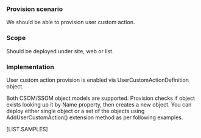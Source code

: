 

### Provision scenario
We should be able to provision user custom action.

### Scope
Should be deployed under site, web or list.

### Implementation
User custom action provision is enabled via UserCustomActionDefinition object.

Both CSOM/SSOM object models are supported. 
Provision checks if object exists looking up it by Name property, then creates a new object. 
You can deploy either single object or a set of the objects using AddUserCustomAction() extension method as per following examples.

[LIST.SAMPLES]